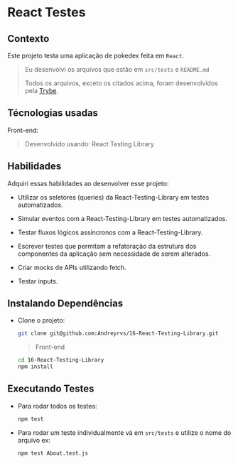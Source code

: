 # React Testes

## Contexto

Este projeto testa uma aplicação de pokedex feita em `React`.

> Eu desenvolvi os arquivos que estão em `src/tests` e `README.md`
>
> Todos os arquivos, exceto os citados acima, foram desenvolvidos pela [Trybe](https://www.betrybe.com/).


## Técnologias usadas

Front-end:
> Desenvolvido usando: React Testing Library

## Habilidades

Adquiri essas habilidades ao desenvolver esse projeto:

- Utilizar os seletores (queries) da React-Testing-Library em testes automatizados.

- Simular eventos com a React-Testing-Library em testes automatizados.

- Testar fluxos lógicos assíncronos com a React-Testing-Library.

- Escrever testes que permitam a refatoração da estrutura dos componentes da aplicação sem necessidade de serem alterados.

- Criar mocks de APIs utilizando fetch.

- Testar inputs.

## Instalando Dependências

- Clone o projeto:

  ```bash
  git clone git@github.com:Andreyrvs/16-React-Testing-Library.git
  ```

  > Front-end

  ```bash
  cd 16-React-Testing-Library
  npm install
  ```

## Executando Testes

- Para rodar todos os testes:

  ```bash
  npm test
  ```

- Para rodar um teste individualmente vá em `src/tests` e utilize o nome do arquivo ex:

  ```bash
  npm test About.test.js
  ```
